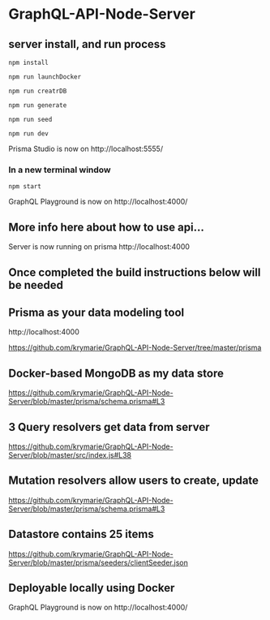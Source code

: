 # GraphQL-API-Node-Server

## server install, and run process
```
npm install
```

```
npm run launchDocker
```

```
npm run creatrDB
```

``` 
npm run generate
``` 

```
npm run seed
```

```
npm run dev
```
Prisma Studio is now on http://localhost:5555/

### In a new terminal window
```
npm start
```
GraphQL Playground is now on http://localhost:4000/

## More info here about how to use api...

Server is now running on prisma http://localhost:4000

## Once completed the build instructions below will be needed

## Prisma as your data modeling tool

http://localhost:4000

https://github.com/krymarie/GraphQL-API-Node-Server/tree/master/prisma

## Docker-based MongoDB as my data store

https://github.com/krymarie/GraphQL-API-Node-Server/blob/master/prisma/schema.prisma#L3

## 3 Query resolvers get data from server

https://github.com/krymarie/GraphQL-API-Node-Server/blob/master/src/index.js#L38

## Mutation resolvers allow users to create, update

https://github.com/krymarie/GraphQL-API-Node-Server/blob/master/prisma/schema.prisma#L3

## Datastore contains 25 items

https://github.com/krymarie/GraphQL-API-Node-Server/blob/master/prisma/seeders/clientSeeder.json

## Deployable locally using Docker

GraphQL Playground is now on http://localhost:4000/